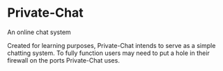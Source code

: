# Private-Chat
An online chat system

Created for learning purposes, Private-Chat intends to serve as a simple chatting system. To fully function users may need to put a hole in their firewall on the ports Private-Chat uses.
